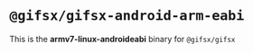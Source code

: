 # `@gifsx/gifsx-android-arm-eabi`

This is the **armv7-linux-androideabi** binary for `@gifsx/gifsx`
